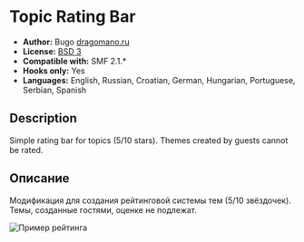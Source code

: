 # Topic Rating Bar
* **Author:** Bugo [dragomano.ru](https://dragomano.ru/mods/topic-rating-bar)
* **License:** [BSD 3](https://github.com/dragomano/Topic-Rating-Bar/blob/master/LICENSE)
* **Compatible with:** SMF 2.1.*
* **Hooks only:** Yes
* **Languages:** English, Russian, Croatian, German, Hungarian, Portuguese, Serbian, Spanish

## Description
Simple rating bar for topics (5/10 stars).
Themes created by guests cannot be rated.

## Описание
Модификация для создания рейтинговой системы тем (5/10 звёздочек).
Темы, созданные гостями, оценке не подлежат.

![Пример рейтинга](https://user-images.githubusercontent.com/229402/72662059-d28d2600-3a03-11ea-916b-ca64820fc9a0.png)
